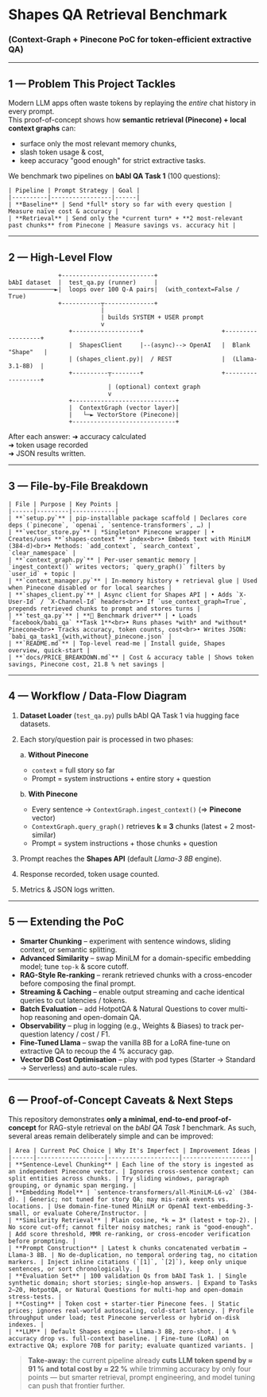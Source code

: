 # Shapes QA Retrieval Benchmark  
### (Context-Graph + Pinecone PoC for token-efficient extractive QA)

---

## 1 — Problem This Project Tackles
Modern LLM apps often waste tokens by replaying the *entire* chat history in every prompt.  
This proof-of-concept shows how **semantic retrieval (Pinecone) + local context graphs** can:

* surface only the most relevant memory chunks,
* slash token usage & cost,
* keep accuracy "good enough" for strict extractive tasks.

We benchmark two pipelines on **bAbI QA Task 1** (100 questions):

```text
| Pipeline | Prompt Strategy | Goal |
|----------|-----------------|------|
| **Baseline** | Send *full* story so far with every question | Measure naïve cost & accuracy |
| **Retrieval** | Send only the *current turn* + **2 most-relevant past chunks** from Pinecone | Measure savings vs. accuracy hit |
```

---

## 2 — High-Level Flow

```text
              +--------------------------+
bAbI dataset  |  test_qa.py (runner)     |
─────────────►|  loops over 100 Q-A pairs|  (with_context=False / True)
              +-----------┬--------------+
                          |
                          | builds SYSTEM + USER prompt
                          v
                 +-------------------+                      +------------------+
                 |  ShapesClient     |--(async)--> OpenAI   |  Blank "Shape"   |
                 | (shapes_client.py)|  / REST              |  (Llama-3.1-8B)  |
                 +----------┬--------+                      +------------------+
                            | (optional) context graph
                            v
                 +-----------------------------+
                 |  ContextGraph (vector layer)|
                 |   └─► VectorStore (Pinecone)|
                 +-----------------------------+
```

After each answer:
➜ accuracy calculated  
➜ token usage recorded  
➜ JSON results written.

---

## 3 — File-by-File Breakdown

```text
| File | Purpose | Key Points |
|------|---------|------------|
| **`setup.py`** | pip-installable package scaffold | Declares core deps (`pinecone`, `openai`, `sentence-transformers`, …) |
| **`vector_store.py`** | *Singleton* Pinecone wrapper | • Creates/uses **`shapes-context`** index<br>• Embeds text with MiniLM (384-d)<br>• Methods: `add_context`, `search_context`, `clear_namespace` |
| **`context_graph.py`** | Per-user semantic memory | `ingest_context()` writes vectors; `query_graph()` filters by `user_id` + topic |
| **`context_manager.py`** | In-memory history + retrieval glue | Used when Pinecone disabled or for local searches |
| **`shapes_client.py`** | Async client for Shapes API | • Adds `X-User-Id` / `X-Channel-Id` headers<br>• If `use_context_graph=True`, prepends retrieved chunks to prompt and stores turns |
| **`test_qa.py`** | **🚀 Benchmark driver** | • Loads `facebook/babi_qa` **Task 1**<br>• Runs phases *with* and *without* Pinecone<br>• Tracks accuracy, token counts, cost<br>• Writes JSON: `babi_qa_task1_{with,without}_pinecone.json` |
| **`README.md`** | Top-level read-me | Install guide, Shapes overview, quick-start |
| **`docs/PRICE_BREAKDOWN.md`** | Cost & accuracy table | Shows token savings, Pinecone cost, 21.8 % net savings |
```

---

## 4 — Workflow / Data-Flow Diagram

1. **Dataset Loader** (`test_qa.py`) pulls bAbI QA Task 1 via hugging face datasets.  
2. Each story/question pair is processed in two phases:  

   a. **Without Pinecone**  
      * `context` = full story so far  
      * Prompt = system instructions + entire story + question  

   b. **With Pinecone**  
      * Every sentence → `ContextGraph.ingest_context()` (=> **Pinecone** vector)  
      * `ContextGraph.query_graph()` retrieves **k = 3** chunks (latest + 2 most-similar)  
      * Prompt = system instructions + those chunks + question  

3. Prompt reaches the **Shapes API** (default *Llama-3 8B* engine).  
4. Response recorded, token usage counted.  
5. Metrics & JSON logs written.

---

## 5 — Extending the PoC

* **Smarter Chunking** – experiment with sentence windows, sliding context, or semantic splitting.  
* **Advanced Similarity** – swap MiniLM for a domain-specific embedding model; tune `top-k` & score cutoff.  
* **RAG-Style Re-ranking** – rerank retrieved chunks with a cross-encoder before composing the final prompt.  
* **Streaming & Caching** – enable output streaming and cache identical queries to cut latencies / tokens.  
* **Batch Evaluation** – add HotpotQA & Natural Questions to cover multi-hop reasoning and open-domain QA.  
* **Observability** – plug in logging (e.g., Weights & Biases) to track per-question latency / cost / F1.  
* **Fine-Tuned Llama** – swap the vanilla 8B for a LoRA fine-tune on extractive QA to recoup the 4 % accuracy gap.  
* **Vector DB Cost Optimisation** – play with pod types (Starter → Standard → Serverless) and auto-scale rules.

---

## 6 — Proof-of-Concept Caveats & Next Steps  <!-- originally Section 7 -->

This repository demonstrates **only a minimal, end-to-end proof-of-concept** for RAG-style retrieval on the *bAbI QA Task 1* benchmark. As such, several areas remain deliberately simple and can be improved:

```text
| Area | Current PoC Choice | Why It's Imperfect | Improvement Ideas |
|------|-------------------|--------------------|-------------------|
| **Sentence-Level Chunking** | Each line of the story is ingested as an independent Pinecone vector. | Ignores cross-sentence context; can split entities across chunks. | Try sliding windows, paragraph grouping, or dynamic span merging. |
| **Embedding Model** | `sentence-transformers/all-MiniLM-L6-v2` (384-d). | Generic; not tuned for story QA; may mis-rank events vs. locations. | Use domain-fine-tuned MiniLM or OpenAI text-embedding-3-small, or evaluate Cohere/Instructor. |
| **Similarity Retrieval** | Plain cosine, *k = 3* (latest + top-2). | No score cut-off; cannot filter noisy matches; rank is "good-enough". | Add score threshold, MMR re-ranking, or cross-encoder verification before prompting. |
| **Prompt Construction** | Latest k chunks concatenated verbatim → Llama-3 8B. | No de-duplication, no temporal ordering tag, no citation markers. | Inject inline citations (`[1]`, `[2]`), keep only unique sentences, or sort chronologically. |
| **Evaluation Set** | 100 validation Qs from bAbI Task 1. | Single synthetic domain; short stories; single-hop answers. | Expand to Tasks 2–20, HotpotQA, or Natural Questions for multi-hop and open-domain stress-tests. |
| **Costing** | Token cost + starter-tier Pinecone fees. | Static prices; ignores real-world autoscaling, cold-start latency. | Profile throughput under load; test Pinecone serverless or hybrid on-disk indexes. |
| **LLM** | Default Shapes engine = Llama-3 8B, zero-shot. | 4 % accuracy drop vs. full-context baseline. | Fine-tune (LoRA) on extractive QA; explore 70B for parity; evaluate quantized variants. |
```

> **Take-away:** the current pipeline already **cuts LLM token spend by ≈ 91 % and total cost by ≈ 22 %** while trimming accuracy by only four points — but smarter retrieval, prompt engineering, and model tuning can push that frontier further.

